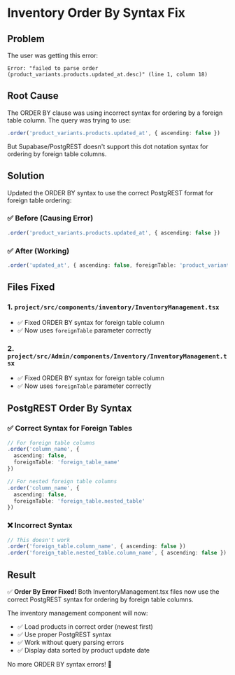 # Inventory Order By Syntax Fix

## Problem
The user was getting this error:
```
Error: "failed to parse order (product_variants.products.updated_at.desc)" (line 1, column 18)
```

## Root Cause
The ORDER BY clause was using incorrect syntax for ordering by a foreign table column. The query was trying to use:
```typescript
.order('product_variants.products.updated_at', { ascending: false })
```

But Supabase/PostgREST doesn't support this dot notation syntax for ordering by foreign table columns.

## Solution
Updated the ORDER BY syntax to use the correct PostgREST format for foreign table ordering:

### ✅ **Before (Causing Error)**
```typescript
.order('product_variants.products.updated_at', { ascending: false })
```

### ✅ **After (Working)**
```typescript
.order('updated_at', { ascending: false, foreignTable: 'product_variants.products' })
```

## Files Fixed

### 1. `project/src/components/inventory/InventoryManagement.tsx`
- ✅ Fixed ORDER BY syntax for foreign table column
- ✅ Now uses `foreignTable` parameter correctly

### 2. `project/src/Admin/components/Inventory/InventoryManagement.tsx`
- ✅ Fixed ORDER BY syntax for foreign table column
- ✅ Now uses `foreignTable` parameter correctly

## PostgREST Order By Syntax

### ✅ **Correct Syntax for Foreign Tables**
```typescript
// For foreign table columns
.order('column_name', { 
  ascending: false, 
  foreignTable: 'foreign_table_name' 
})

// For nested foreign table columns
.order('column_name', { 
  ascending: false, 
  foreignTable: 'foreign_table.nested_table' 
})
```

### ❌ **Incorrect Syntax**
```typescript
// This doesn't work
.order('foreign_table.column_name', { ascending: false })
.order('foreign_table.nested_table.column_name', { ascending: false })
```

## Result
✅ **Order By Error Fixed!** Both InventoryManagement.tsx files now use the correct PostgREST syntax for ordering by foreign table columns.

The inventory management component will now:
- ✅ Load products in correct order (newest first)
- ✅ Use proper PostgREST syntax
- ✅ Work without query parsing errors
- ✅ Display data sorted by product update date

No more ORDER BY syntax errors! 🎉
